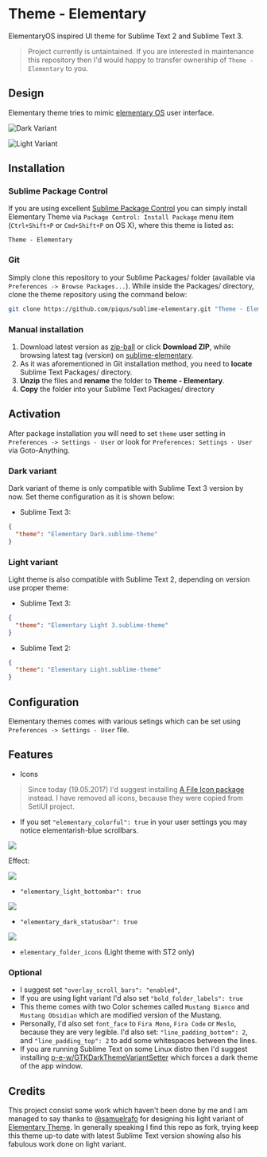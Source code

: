 # Theme - Elementary

ElementaryOS inspired UI theme for Sublime Text 2 and Sublime Text 3.

> Project currently is untaintained. If you are interested in maintenance this repository then I'd would happy to transfer ownership of `Theme - Elementary` to you.


## Design

Elementary theme tries to mimic [elementary OS](https://github.com/elementary) user interface.

<!-- Screenshots on gh-pages branch -->

![Dark Variant](http://piotrkubisa.github.io/sublime-elementary/screenshots/dark_autocomplete.png)

![Light Variant](http://piotrkubisa.github.io/sublime-elementary/screenshots/light_variant_search.png)

## Installation

### Sublime Package Control

If you are using excellent [Sublime Package Control](https://packagecontrol.io) you can simply install Elementary Theme via `Package Control: Install Package` menu item (`Ctrl+Shift+P` or `Cmd+Shift+P` on OS X), where this theme is listed as:

```
Theme - Elementary
```

### Git

Simply clone this repository to your Sublime Packages/ folder (available via  `Preferences -> Browse Packages...`). While inside the Packages/ directory, clone the theme repository using the command below:

```bash
git clone https://github.com/piqus/sublime-elementary.git "Theme - Elementary"
```

### Manual installation

1. Download latest version as [zip-ball](https://github.com/piotrkubisa/sublime-elementary/releases/latest) or click **Download ZIP**, while browsing latest tag (version) on [sublime-elementary](https://github.com/piotrkubisa/sublime-elementary).
2. As it was aforementioned in Git installation method, you need to **locate** Sublime Text Packages/ directory.
3. **Unzip** the files and **rename** the folder to **Theme - Elementary**.
4. **Copy** the folder into your Sublime Text Packages/ directory

## Activation

After package installation you will need to set `theme` user setting in `Preferences -> Settings - User` or look for `Preferences: Settings - User` via Goto-Anything.

### Dark variant

Dark variant of theme is only compatible with Sublime Text 3 version by now. Set theme configuration as it is shown below:

* Sublime Text 3:

```json
{
  "theme": "Elementary Dark.sublime-theme"
}
```

### Light variant

Light theme is also compatible with Sublime Text 2, depending on version use proper theme:

* Sublime Text 3:

```json
{
  "theme": "Elementary Light 3.sublime-theme"
}
```

* Sublime Text 2:

```json
{
  "theme": "Elementary Light.sublime-theme"
}
```

## Configuration

Elementary themes comes with various setings which can be set using `Preferences -> Settings - User` file.

## Features

* Icons

> Since today (19.05.2017) I'd suggest installing [A File Icon package](https://github.com/ihodev/a-file-icon) instead. I have removed all icons, because they were copied from SetiUI project.


* If you set `"elementary_colorful": true` in your user settings you may notice elementarish-blue scrollbars.

![](https://cloud.githubusercontent.com/assets/3073499/7440907/1b351a80-f0cf-11e4-8575-69cab88d300b.png)

Effect:

![](https://cloud.githubusercontent.com/assets/3073499/7440900/f98cbd52-f0ce-11e4-8d9d-a04e76aa3dcd.png)

* `"elementary_light_bottombar": true`

![](https://cloud.githubusercontent.com/assets/3073499/7440902/03168e34-f0cf-11e4-9f59-d055be7883d5.png)

* `"elementary_dark_statusbar": true`

![](https://cloud.githubusercontent.com/assets/3073499/7440903/0d9a2f64-f0cf-11e4-91e4-07c4379ec024.png)

* `elementary_folder_icons` (Light theme with ST2 only)

### Optional

* I suggest set `"overlay_scroll_bars": "enabled"`,
* If you are using light variant I'd also set `"bold_folder_labels": true`
* This theme comes with two Color schemes called `Mustang Bianco` and `Mustang Obsidian` which are modified version of the Mustang.
* Personally, I'd also set `font_face` to `Fira Mono`, `Fira Code` or `Meslo`, because they are very legible. I'd also set: `"line_padding_bottom": 2`, and `"line_padding_top": 2` to add some whitespaces between the lines.
* If you are running Sublime Text on some Linux distro then I'd suggest installing [p-e-w/GTKDarkThemeVariantSetter](https://github.com/p-e-w/GTKDarkThemeVariantSetter) which forces a dark theme of the app window.

## Credits

This project consist some work which haven't been done by me and I am managed to say thanks to [@samuelrafo](https://github.com/samuelrafo/) for designing his light variant of [Elementary Theme](https://github.com/samuelrafo/elementary). In generally speaking I find this repo as fork, trying keep this theme up-to date with latest Sublime Text version showing also his fabulous work done on light variant.
